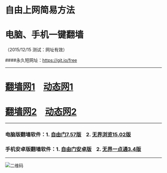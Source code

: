 # 自由上网简易方法
# 电脑、手机一键翻墙
（2015/12/15 测试：网址有效）

####永久短网址：https://git.io/free

***

# <a href="https://d3m46d2jzf4cww.cloudfront.net/fq01.php?id=1" target="_blank">翻墙网1</a>&nbsp;&nbsp;&nbsp;&nbsp;<a href="https://dxlvd9xjbswep.cloudfront.net/dtwdl01.php/1215" target="_blank">动态网1</a>

# <a href="https://d2568ixiv3vpys.cloudfront.net/fq01.php?id=2" target="_blank">翻墙网2</a>&nbsp;&nbsp;&nbsp;&nbsp;<a href="https://d2568ixiv3vpys.cloudfront.net/dtwdl0.php/1215" target="_blank">动态网2</a>

***

### 电脑版翻墙软件：1. <a href="https://d3bls4d9i42r7e.cloudfront.net/fgget.php?fid=fg757p.zip" target="_blank">自由门7.57版</a>&nbsp;&nbsp;&nbsp;&nbsp;2. <a href="https://d3bls4d9i42r7e.cloudfront.net/fgget.php?fid=u1502.zip" target="_blank">无界浏览15.02版</a>

### 手机安卓版翻墙软件：1. <a href="https://d3bls4d9i42r7e.cloudfront.net/fgget.php?fid=fgma32.apk" target="_blank">自由门安卓版</a>&nbsp;&nbsp;&nbsp;&nbsp;2. <a href="https://d3bls4d9i42r7e.cloudfront.net/fgget.php?fid=um3.4.apk" target="_blank">无界一点通3.4版</a>

***

![二维码](https://d3bls4d9i42r7e.cloudfront.net/pic/yjfq0.png)
